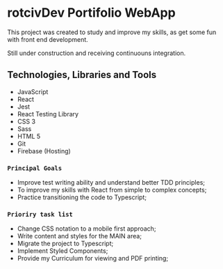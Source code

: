 # rotcivDev Portifolio WebApp

This project was created to study and improve my skills, as get some fun with front end development.

Still under construction and receiving continuouns integration.

## Technologies, Libraries and Tools

- JavaScript
- React
- Jest
- React Testing Library
- CSS 3
- Sass
- HTML 5
- Git
- Firebase (Hosting)

### `Principal Goals`

- Improve test writing ability and understand better TDD principles;
- To improve my skills with React from simple to complex concepts;
- Practice transitioning the code to Typescript;

### `Prioriry task list`

- Change CSS notation to a mobile first approach;
- Write content and styles for the MAIN area;
- Migrate the project to Typescript;
- Implement Styled Components;
- Provide my Curriculum for viewing and PDF printing;

